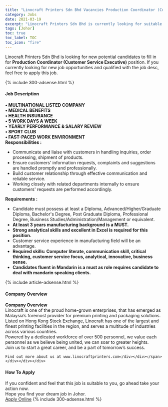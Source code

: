 ```yaml
---
title: "Linocraft Printers Sdn Bhd Vacancies Production Coordinator (Customer Service Executive)" 
category: Jobs 
date: 2021-03-19 
excerpt: "Linocraft Printers Sdn Bhd is currently looking for suitable person to fill in the Production Coordinator (Customer Service Executive) which based in Johor" 
tags: [Johor] 
toc: true 
toc_label: TOC 
toc_icon: "fire" 
--- 
```


<p>Linocraft Printers Sdn Bhd is looking for new potential candidates to fill in for <b>Production Coordinator (Customer Service Executive)</b> position. If you currently looking for new job opportunities and qualified with the job desc, feel free to apply this job.
</p>{% include 300-adsense.html %} 
<div><div><h4>Job Description</h4></div><div><div><span><div><div><strong>&#8226; MULTINATIONAL LISTED COMPANY<br>&#8226; MEDICAL BENEFITS</strong></div><div><strong>&#8226; HEALTH INSURANCE</strong><br><strong>&#8226; 5 WORK DAYS A WEEK<br>&#8226; YEARLY PERFORMANCE &amp; SALARY REVIEW<br>&#8226; SPORT CLUB</strong></div><div><strong>&#8226; FAST-PACED WORK ENVIRONMENT</strong></div><div><strong>Responsibilities :</strong></div><ul><li>Communicate and liaise with customers in handling inquiries, order processing, shipment of products.</li><li>Ensure customers' information requests, complaints and suggestions are handled promptly and professionally.</li><li>Build customer relationship through effective communication and reliable service.</li><li>Working closely with related departments internally to ensure customers' requests are performed accordingly.</li></ul><div><strong>Requirements :</strong></div><ul><li>Candidate must possess at least a Diploma, Advanced/Higher/Graduate Diploma, Bachelor's Degree, Post Graduate Diploma,&#160;Professional Degree, Business Studies/Administration/Management or equivalent.</li><li><b>At least 3 years manufacturing background is a MUST.</b></li><li><b>Strong analytical skills and excellent in Excel is required for this position.</b></li><li>Customer service experience in manufacturing field will be an advantage.</li><li><strong>Required skills: Computer literate, communication skill, critical thinking, customer service focus, analytical, innovative, business sense.</strong></li><li><strong>Candidates fluent in Mandarin is a must as role requires candidate to deal with mandarin speaking clients.</strong></li></ul></div></span></div></div></div> 
{% include article-adsense.html %} 
<div><div><h4>Company Overview</h4></div><div><div><span><div><div>
<strong>Company Overview</strong></div>
<div>
<div>
		Linocraft is one of the proud home-grown enterprises, that has emerged as Malaysia&#8217;s foremost provider for premium printing and packaging solutions.</div>
<div>
		Listed on Hong Kong Stock Exchange, Linocraft has one of the largest and finest printing facilities in the region, and serves a multitude of industries across various countries.</div>
<div>
		Powered by a dedicated workforce of over 500 personnel, we value each personnel as we believe being united, we can soar to greater heights.</div>
<div>
		Join us to start a great career, and be a part of tomorrow&#8217;s success.</div>
	
	Find out more about us at www.linocraftprinters.com</div></div></span></div></div></div> 
#### How To Apply 
If you confident and feel that this job is suitable to you, go ahead take your action now. <br/> 
Hope you find your dream job in Johor. <br/> 
<a href="https://www.jobstreet.com.my/en/job/production-coordinator-customer-service-executive-4511474?jobId=jobstreet-my-job-4511474&" class="btn btn--info" target="_blank" rel="nofollow noopenner">Apply Online</a> 
{% include 300-adsense.html %} 